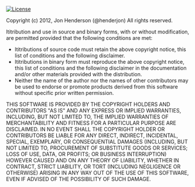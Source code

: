 [![License](https://poser.pugx.org/henderjon/lti/license.svg)](https://packagist.org/packages/henderjon/lti)

Copyright (c) 2012, Jon Henderson (@henderjon) All rights reserved.

ltitribution and use in source and binary forms, with or without
modification, are permitted provided that the following conditions are
met:

  - ltitributions of source code must retain the above copyright notice,
    this list of conditions and the following disclaimer.
  - ltitributions in binary form must reproduce the above copyright
    notice, this list of conditions and the following disclaimer in the
    documentation and/or other materials provided with the distribution.
  - Neither the name of the author nor the names of other contributors
    may be used to endorse or promote products derived
    from this software without specific prior written permission.

THIS SOFTWARE IS PROVIDED BY THE COPYRIGHT HOLDERS AND CONTRIBUTORS
"AS IS" AND ANY EXPRESS OR IMPLIED WARRANTIES, INCLUDING, BUT NOT
LIMITED TO, THE IMPLIED WARRANTIES OF MERCHANTABILITY AND FITNESS FOR
A PARTICULAR PURPOSE ARE DISCLAIMED. IN NO EVENT SHALL THE COPYRIGHT
HOLDER OR CONTRIBUTORS BE LIABLE FOR ANY DIRECT, INDIRECT, INCIDENTAL,
SPECIAL, EXEMPLARY, OR CONSEQUENTIAL DAMAGES (INCLUDING, BUT NOT
LIMITED TO, PROCUREMENT OF SUBSTITUTE GOODS OR SERVICES; LOSS OF USE,
DATA, OR PROFITS; OR BUSINESS INTERRUPTION) HOWEVER CAUSED AND ON ANY
THEORY OF LIABILITY, WHETHER IN CONTRACT, STRICT LIABILITY, OR TORT
(INCLUDING NEGLIGENCE OR OTHERWISE) ARISING IN ANY WAY OUT OF THE USE
OF THIS SOFTWARE, EVEN IF ADVISED OF THE POSSIBILITY OF SUCH DAMAGE.